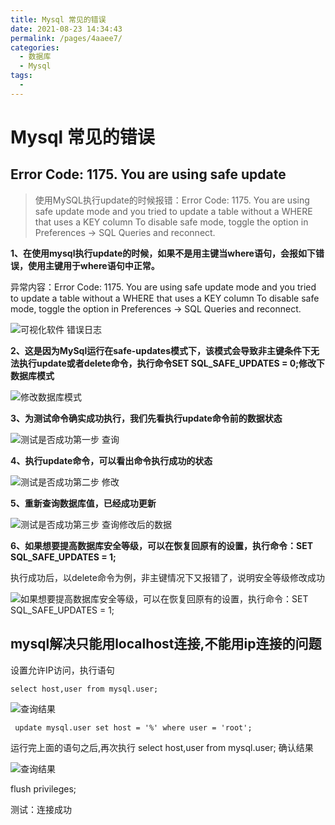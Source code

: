 ```yaml
---
title: Mysql 常见的错误
date: 2021-08-23 14:34:43
permalink: /pages/4aaee7/
categories:
  - 数据库
  - Mysql
tags:
  - 
---
```

# Mysql 常见的错误

## Error Code: 1175. You are using safe update

> 使用MySQL执行update的时候报错：Error Code: 1175. You are using safe update mode and you tried to update a table without a WHERE that uses a KEY column To disable safe mode, toggle the option in Preferences -> SQL Queries and reconnect.

**1、在使用mysql执行update的时候，如果不是用主键当where语句，会报如下错误，使用主键用于where语句中正常。**

异常内容：Error Code: 1175. You are using safe update mode and you tried to update a table without a WHERE that uses a KEY column To disable safe mode, toggle the option in Preferences -> SQL Queries and reconnect.

![可视化软件 错误日志](https://cdn.jsdelivr.net/gh/guoshunfa/files/blog/202109111302871.jpg)

**2、这是因为MySql运行在safe-updates模式下，该模式会导致非主键条件下无法执行update或者delete命令，执行命令SET SQL_SAFE_UPDATES = 0;修改下数据库模式**

![修改数据库模式](https://cdn.jsdelivr.net/gh/guoshunfa/files/blog/202109111302152.jpg)

**3、为测试命令确实成功执行，我们先看执行update命令前的数据状态**

![测试是否成功第一步 查询](https://cdn.jsdelivr.net/gh/guoshunfa/files/blog/202109111302848.jpg)

**4、执行update命令，可以看出命令执行成功的状态**

![测试是否成功第二步 修改](https://cdn.jsdelivr.net/gh/guoshunfa/files/blog/202109111302580.jpg)

**5、重新查询数据库值，已经成功更新**

![测试是否成功第三步 查询修改后的数据](https://cdn.jsdelivr.net/gh/guoshunfa/files/blog/202109111302472.jpg)

**6、如果想要提高数据库安全等级，可以在恢复回原有的设置，执行命令：SET SQL_SAFE_UPDATES = 1;**

执行成功后，以delete命令为例，非主键情况下又报错了，说明安全等级修改成功

![如果想要提高数据库安全等级，可以在恢复回原有的设置，执行命令：SET SQL_SAFE_UPDATES = 1;](https://cdn.jsdelivr.net/gh/guoshunfa/files/blog/202109111302621.jpg)

## mysql解决只能用localhost连接,不能用ip连接的问题

设置允许IP访问，执行语句

```select host,user from mysql.user;```

![查询结果](https://cdn.jsdelivr.net/gh/guoshunfa/files/blog/202109111303976.png)

``` update mysql.user set host = '%' where user = 'root';```

运行完上面的语句之后,再次执行 select host,user from mysql.user;  确认结果

![查询结果](https://cdn.jsdelivr.net/gh/guoshunfa/files/blog/202109111303633.png)

 flush privileges;

测试：连接成功